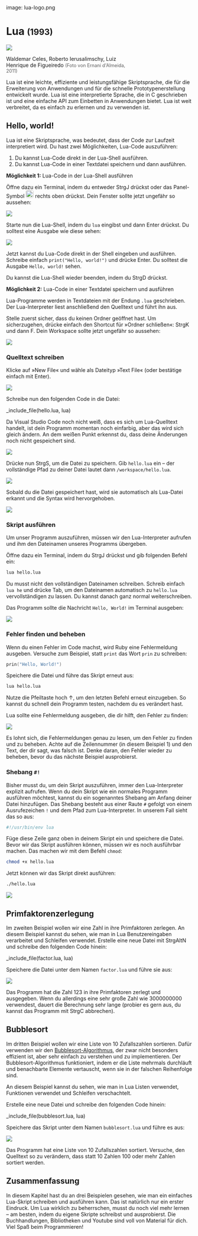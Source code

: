 <div class='meta'>
image: lua-logo.png
</div>

# Lua <span style='font-size: 80%;'>(1993)</span>

<div class='floatright' style='width: 24em;'>
    <img src='lua-team.webp'>
    <p>
        Waldemar Celes, Roberto Ierusalimschy, Luiz Henrique de Figueiredo
        <span style='font-size: 90%; opacity: 0.7;'>(Foto von Ernani d'Almeida, 2011)</span>
    </p>
</div>

<p class='abstract'>
Lua ist eine leichte, effiziente und leistungsfähige Skriptsprache, die für die Erweiterung von Anwendungen und für die schnelle Prototypenerstellung entwickelt wurde. Lua ist eine interpretierte Sprache, die in C geschrieben ist und eine einfache API zum Einbetten in Anwendungen bietet. Lua ist weit verbreitet, da es einfach zu erlernen und zu verwenden ist.
</p>

<!-- ## Eigenschaften

- **Leichtgewichtig**: Lua ist eine leichte Sprache, die wenig Speicher und Ressourcen benötigt.
- **Effizient**: Lua ist eine effiziente Sprache, die schnell ausgeführt wird und eine hohe Leistung bietet.
- **Leistungsfähig**: Lua bietet eine Vielzahl von Funktionen und Bibliotheken, die die Entwicklung von Anwendungen erleichtern.
- **Einfache Integration**: Lua kann leicht in Anwendungen eingebettet werden und bietet eine einfache API für die Kommunikation mit anderen Programmiersprachen.
- **Dynamische Typisierung**: Lua ist eine dynamisch typisierte Sprache, was bedeutet, dass Variablen ihren Datentyp zur Laufzeit ändern können.
- **Funktional**: Lua ist eine funktionale Programmiersprache, die auf der Verwendung von Funktionen als Grundbausteine von Programmen basiert. -->

## Hello, world!

Lua ist eine Skriptsprache, was bedeutet, dass der Code zur Laufzeit interpretiert wird. Du hast zwei Möglichkeiten, Lua-Code auszuführen:

1. Du kannst Lua-Code direkt in der Lua-Shell ausführen.
2. Du kannst Lua-Code in einer Textdatei speichern und dann ausführen.

**Möglichkeit 1:** Lua-Code in der Lua-Shell ausführen

Öffne dazu ein Terminal, indem du entweder <span class='key'>Strg</span><span class='key'>J</span> drückst oder das Panel-Symbol <img src='../basics/panel.webp' style='border-radius: 4px; height: 1.5em;'> rechts oben drückst. Dein Fenster sollte jetzt ungefähr so aussehen:

<img class='full' src='code-with-terminal.webp'>

Starte nun die Lua-Shell, indem du `lua` eingibst und dann <span class='key'>Enter</span> drückst. Du solltest eine Ausgabe wie diese sehen:

<img class='full' src='lua-shell.webp'>

Jetzt kannst du Lua-Code direkt in der Shell eingeben und ausführen. Schreibe einfach `print("Hello, world!")` und drücke <span class='key'>Enter</span>. Du solltest die Ausgabe `Hello, world!` sehen.

Du kannst die Lua-Shell wieder beenden, indem du <span class='key'>Strg</span><span class='key'>D</span> drückst.

**Möglichkeit 2:** Lua-Code in einer Textdatei speichern und ausführen

Lua-Programme werden in Textdateien mit der Endung `.lua` geschrieben. Der Lua-Interpreter liest anschließend den Quelltext und führt ihn aus.

Stelle zuerst sicher, dass du keinen Ordner geöffnet hast. Um sicherzugehen, drücke einfach den Shortcut für »Ordner schließen«: <span class='key'>Strg</span><span class='key'>K</span> und dann <span class='key'>F</span>. Dein Workspace sollte jetzt ungefähr so aussehen:

<img class='full' src='fresh-start.webp'>

### Quelltext schreiben

Klicke auf »New File« und wähle als Dateityp »Text File« (oder bestätige einfach mit <span class='key'>Enter</span>).

<img class='full' src='choose-filename.webp'>

Schreibe nun den folgenden Code in die Datei:

_include_file(hello.lua, lua)

Da Visual Studio Code noch nicht weiß, dass es sich um Lua-Quelltext handelt, ist dein Programm momentan noch einfarbig, aber das wird sich gleich ändern. An dem weißen Punkt erkennst du, dass deine Änderungen noch nicht gespeichert sind.

<img class='full' src='no-syntax-highlighting.webp'>

Drücke nun <span class='key'>Strg</span><span class='key'>S</span>, um die Datei zu speichern. Gib `hello.lua` ein – der vollständige Pfad zu deiner Datei lautet dann `/workspace/hello.lua`.

<img class='full' src='enter-filename.webp'>

Sobald du die Datei gespeichert hast, wird sie automatisch als Lua-Datei erkannt und die Syntax wird hervorgehoben.

<img class='full' src='syntax-highlighting.webp'>

### Skript ausführen

Um unser Programm auszuführen, müssen wir den Lua-Interpreter aufrufen und ihm den Dateinamen unseres Programms übergeben.

Öffne dazu ein Terminal, indem du <span class='key'>Strg</span><span class='key'>J</span> drückst und gib folgenden Befehl ein:

```bash
lua hello.lua
```

<div class='hint'>
Du musst nicht den vollständigen Dateinamen schreiben. Schreib einfach <code>lua he</code> und drücke <span class='key'>Tab</span>, um den Dateinamen automatisch zu <code>hello.lua</code> vervollständigen zu lassen. Du kannst danach ganz normal weiterschreiben.
</div>

Das Programm sollte die Nachricht `Hello, World!` im Terminal ausgeben:

<img class='full' src='hello.webp'>

### Fehler finden und beheben

Wenn du einen Fehler im Code machst, wird Ruby eine Fehlermeldung ausgeben. Versuche zum Beispiel, statt `print` das Wort `prin` zu schreiben:

```lua
prin("Hello, World!")
```

Speichere die Datei und führe das Skript erneut aus:

```bash
lua hello.lua
```

<div class='hint'>
Nutze die Pfeiltaste hoch <span class='key'>↑</span>, um den letzten Befehl erneut einzugeben. So kannst du schnell dein Programm testen, nachdem du es verändert hast.
</div>

Lua sollte eine Fehlermeldung ausgeben, die dir hilft, den Fehler zu finden:

<img class='full' src='hello-error.webp'>

Es lohnt sich, die Fehlermeldungen genau zu lesen, um den Fehler zu finden und zu beheben. Achte auf die Zeilennummer (in diesem Beispiel 1) und den Text, der dir sagt, was falsch ist. Denke daran, den Fehler wieder zu beheben, bevor du das nächste Beispiel ausprobierst.

### Shebang `#!`

Bisher musst du, um dein Skript auszuführen, immer den Lua-Interpreter explizit aufrufen. Wenn du dein Skript wie ein normales Programm ausführen möchtest, kannst du ein sogenanntes Shebang am Anfang deiner Datei hinzufügen. Das Shebang besteht aus einer Raute `#` gefolgt von einem Ausrufezeichen `!` und dem Pfad zum Lua-Interpreter. In unserem Fall sieht das so aus:

```lua
#!/usr/bin/env lua
```

Füge diese Zeile ganz oben in deinem Skript ein und speichere die Datei. Bevor wir das Skript ausführen können, müssen wir es noch ausführbar machen. Das machen wir mit dem Befehl `chmod`:

```bash
chmod +x hello.lua
```
Jetzt können wir das Skript direkt ausführen:

```bash
./hello.lua
```

<img class='full' src='shebang.webp'>

## Primfaktorenzerlegung

Im zweiten Beispiel wollen wir eine Zahl in ihre Primfaktoren zerlegen.
An diesem Beispiel kannst du sehen, wie man in Lua Benutzereingaben verarbeitet und Schleifen verwendet.
Erstelle eine neue Datei mit <span class='key'>Strg</span><span class='key'>Alt</span><span class='key'>N</span> und schreibe den folgenden Code hinein:

_include_file(factor.lua, lua)

Speichere die Datei unter dem Namen `factor.lua` und führe sie aus:

<img class='full' src='try-factor.webp'>

Das Programm hat die Zahl 123 in ihre Primfaktoren zerlegt und ausgegeben. Wenn du allerdings eine sehr große Zahl wie 3000000000 verwendest, dauert die Berechnung sehr lange (probier es gern aus, du kannst das Programm mit <span class='key'>Strg</span><span class='key'>C</span> abbrechen).

## Bubblesort

Im dritten Beispiel wollen wir eine Liste von 10 Zufallszahlen sortieren. Dafür verwenden wir den [Bubblesort-Algorithmus](https://de.wikipedia.org/wiki/Bubblesort), der zwar nicht besonders effizient ist, aber sehr einfach zu verstehen und zu implementieren. Der Bubblesort-Algorithmus funktioniert, indem er die Liste mehrmals durchläuft und benachbarte Elemente vertauscht, wenn sie in der falschen Reihenfolge sind.

An diesem Beispiel kannst du sehen, wie man in Lua Listen verwendet, Funktionen verwendet und Schleifen verschachtelt.

Erstelle eine neue Datei und schreibe den folgenden Code hinein:

_include_file(bubblesort.lua, lua)

Speichere das Skript unter dem Namen `bubblesort.lua` und führe es aus:

<img class='full' src='bubblesort.webp'>

Das Programm hat eine Liste von 10 Zufallszahlen sortiert. Versuche, den Quelltext so zu verändern, dass statt 10 Zahlen 100 oder mehr Zahlen sortiert werden.

## Zusammenfassung

In diesem Kapitel hast du an drei Beispielen gesehen, wie man ein einfaches Lua-Skript schreiben und ausführen kann. Das ist natürlich nur ein erster Eindruck. Um Lua wirklich zu beherrschen, musst du noch viel mehr lernen – am besten, indem du eigene Skripte schreibst und ausprobierst. Die Buchhandlungen, Bibliotheken und Youtube sind voll von Material für dich. Viel Spaß beim Programmieren!